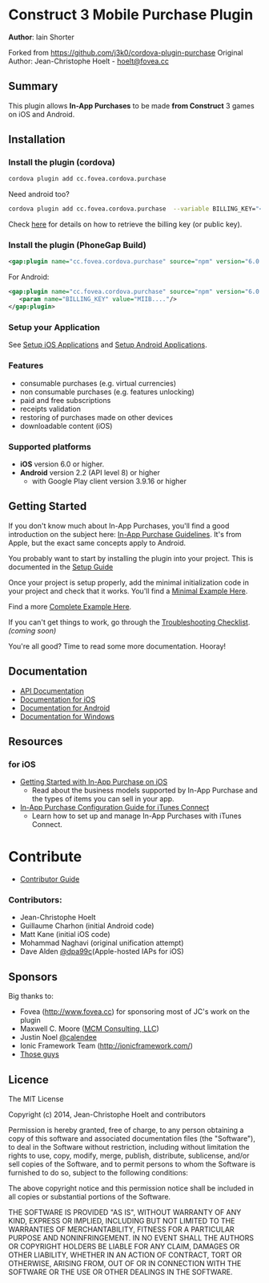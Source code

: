 # Construct 3 Mobile Purchase Plugin

**Author**: Iain Shorter

Forked from https://github.com/j3k0/cordova-plugin-purchase 
Original Author: Jean-Christophe Hoelt - <hoelt@fovea.cc>

## Summary

This plugin allows **In-App Purchases** to be made **from Construct** 3 games on iOS and Android.

## Installation

### Install the plugin (cordova)

```sh
cordova plugin add cc.fovea.cordova.purchase
```

Need android too?

```sh
cordova plugin add cc.fovea.cordova.purchase  --variable BILLING_KEY="<BILLING_KEY>"
```

Check [here](https://github.com/j3k0/cordova-plugin-purchase/wiki/HOWTO#add-android-billing-key) for details on how to retrieve the billing key (or public key).

### Install the plugin (PhoneGap Build)

```xml
<gap:plugin name="cc.fovea.cordova.purchase" source="npm" version="6.0.0" />
```

For Android:

```xml
<gap:plugin name="cc.fovea.cordova.purchase" source="npm" version="6.0.0">
   <param name="BILLING_KEY" value="MIIB...."/>
</gap:plugin>
```

### Setup your Application

See [Setup iOS Applications](https://github.com/j3k0/cordova-plugin-purchase/wiki/HOWTO#setup-ios-applications) and [Setup Android Applications](https://github.com/j3k0/cordova-plugin-purchase/wiki/HOWTO#setup-android-applications).

### Features

 - consumable purchases (e.g. virtual currencies)
 - non consumable purchases (e.g. features unlocking)
 - paid and free subscriptions
 - receipts validation
 - restoring of purchases made on other devices
 - downloadable content (iOS)

### Supported platforms

 - **iOS** version 6.0 or higher.
 - **Android** version 2.2 (API level 8) or higher
   - with Google Play client version 3.9.16 or higher

## Getting Started

If you don't know much about In-App Purchases, you'll find a good introduction
on the subject here: [In-App Purchase Guidelines](https://developer.apple.com/in-app-purchase/In-App-Purchase-Guidelines.pdf).
It's from Apple, but the exact same concepts apply to Android.

You probably want to start by installing the plugin into your project.
This is documented in the [Setup Guide](https://github.com/j3k0/cordova-plugin-purchase/wiki/Setup)

Once your project is setup properly, add the minimal initialization code in
your project and check that it works. You'll find a [Minimal Example Here](doc/minimal-example.js).

Find a more [Complete Example Here](https://github.com/Fovea/cordova-plugin-purchase-demo).

If you can't get things to work, go through the [Troubleshooting Checklist](doc/troubleshooting.md). *(coming soon)*

You're all good? Time to read some more documentation. Hooray!

## Documentation

 - [API Documentation](doc/api.md)
 - [Documentation for iOS](doc/ios.md)
 - [Documentation for Android](doc/android.md)
 - [Documentation for Windows](doc/windows.md)

## Resources

### for iOS

 - [Getting Started with In-App Purchase on iOS](https://developer.apple.com/in-app-purchase/In-App-Purchase-Guidelines.pdf)
   - Read about the business models supported by In-App Purchase and the types of items you can sell in your app.
 - [In-App Purchase Configuration Guide for iTunes Connect](https://developer.apple.com/library/ios/documentation/LanguagesUtilities/Conceptual/iTunesConnectInAppPurchase_Guide/Chapters/Introduction.html)
   - Learn how to set up and manage In-App Purchases with iTunes Connect.

# Contribute

 - [Contributor Guide](doc/contributor-guide.md)

### Contributors:

 * Jean-Christophe Hoelt
 * Guillaume Charhon (initial Android code)
 * Matt Kane (initial iOS code)
 * Mohammad Naghavi (original unification attempt)
 * Dave Alden [@dpa99c](https://github.com/dpa99c)(Apple-hosted IAPs for iOS)

## Sponsors
Big thanks to:

 * Fovea (http://www.fovea.cc) for sponsoring most of JC's work on the plugin
 * Maxwell C. Moore ([MCM Consulting, LLC](http://mcmconsulting.biz))
 * Justin Noel [@calendee](https://github.com/calendee)
 * Ionic Framework Team (http://ionicframework.com/)
 * [Those guys](https://www.indiegogo.com/projects/phonegap-cordova-in-app-purchase-ios-and-android#pledges)

## Licence

The MIT License

Copyright (c) 2014, Jean-Christophe Hoelt and contributors

Permission is hereby granted, free of charge, to any person obtaining a copy
of this software and associated documentation files (the "Software"), to deal
in the Software without restriction, including without limitation the rights
to use, copy, modify, merge, publish, distribute, sublicense, and/or sell
copies of the Software, and to permit persons to whom the Software is
furnished to do so, subject to the following conditions:

The above copyright notice and this permission notice shall be included in
all copies or substantial portions of the Software.

THE SOFTWARE IS PROVIDED "AS IS", WITHOUT WARRANTY OF ANY KIND, EXPRESS OR
IMPLIED, INCLUDING BUT NOT LIMITED TO THE WARRANTIES OF MERCHANTABILITY,
FITNESS FOR A PARTICULAR PURPOSE AND NONINFRINGEMENT. IN NO EVENT SHALL THE
AUTHORS OR COPYRIGHT HOLDERS BE LIABLE FOR ANY CLAIM, DAMAGES OR OTHER
LIABILITY, WHETHER IN AN ACTION OF CONTRACT, TORT OR OTHERWISE, ARISING FROM,
OUT OF OR IN CONNECTION WITH THE SOFTWARE OR THE USE OR OTHER DEALINGS IN
THE SOFTWARE.
